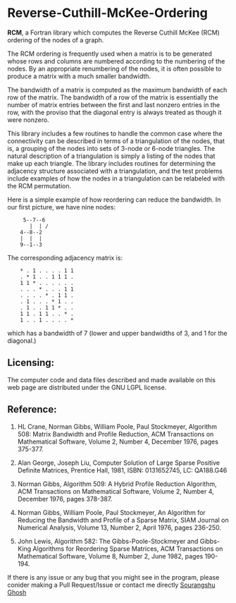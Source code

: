 # Reverse-Cuthill-McKee-Ordering

**RCM**, a Fortran library which computes the Reverse Cuthill McKee (RCM) ordering of the nodes of a graph.

The RCM ordering is frequently used when a matrix is to be generated whose rows and columns are numbered according to the numbering of the nodes. By an appropriate renumbering of the nodes, it is often possible to produce a matrix with a much smaller bandwidth.

The bandwidth of a matrix is computed as the maximum bandwidth of each row of the matrix. The bandwidth of a row of the matrix is essentially the number of matrix entries between the first and last nonzero entries in the row, with the proviso that the diagonal entry is always treated as though it were nonzero.

This library includes a few routines to handle the common case where the connectivity can be described in terms of a triangulation of the nodes, that is, a grouping of the nodes into sets of 3-node or 6-node triangles. The natural description of a triangulation is simply a listing of the nodes that make up each triangle. The library includes routines for determining the adjacency structure associated with a triangulation, and the test problems include examples of how the nodes in a triangulation can be relabeled with the RCM permutation.

Here is a simple example of how reordering can reduce the bandwidth. In our first picture, we have nine nodes:

         5--7--6
           |  | /
        4--8--2
        |  |  |
        9--1--3
        
The corresponding adjacency matrix is:

        * . 1 . . . . 1 1
        . * 1 . . 1 1 1 .
        1 1 * . . . . . .
        . . . * . . . 1 1
        . . . . * . 1 1 .
        . 1 . . . * 1 . .
        . 1 . . 1 1 * . .
        1 1 . 1 1 . . * .
        1 . . 1 . . . . *
        
which has a bandwidth of 7 (lower and upper bandwidths of 3, and 1 for the diagonal.)

## Licensing:

The computer code and data files described and made available on this web page are distributed under the GNU LGPL license.

## Reference:

1.  HL Crane, Norman Gibbs, William Poole, Paul Stockmeyer,
Algorithm 508: Matrix Bandwidth and Profile Reduction,
ACM Transactions on Mathematical Software,
Volume 2, Number 4, December 1976, pages 375-377.

2.  Alan George, Joseph Liu,
Computer Solution of Large Sparse Positive Definite Matrices,
Prentice Hall, 1981,
ISBN: 0131652745,
LC: QA188.G46

3.  Norman Gibbs,
Algorithm 509: A Hybrid Profile Reduction Algorithm,
ACM Transactions on Mathematical Software,
Volume 2, Number 4, December 1976, pages 378-387.

4.  Norman Gibbs, William Poole, Paul Stockmeyer,
An Algorithm for Reducing the Bandwidth and Profile of a Sparse Matrix,
SIAM Journal on Numerical Analysis,
Volume 13, Number 2, April 1976, pages 236-250.

5.  John Lewis,
Algorithm 582: The Gibbs-Poole-Stockmeyer and Gibbs-King Algorithms for Reordering Sparse Matrices,
ACM Transactions on Mathematical Software,
Volume 8, Number 2, June 1982, pages 190-194.

If there is any issue or any bug that you might see in the program, please conider making a Pull Request/Issue or contact me directly [Sourangshu Ghosh](mailto:sourangshug123@gmail.com)

